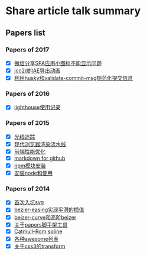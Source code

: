# Share article talk summary

## Papers list

### Papers of 2017

- [x] [微信分享SPA应用小图标不能显示问题](https://github.com/jasonChen1982/blog/blob/master/papers/2017-05-03-%E5%BE%AE%E4%BF%A1%E5%88%86%E4%BA%ABSPA%E5%BA%94%E7%94%A8%E5%B0%8F%E5%9B%BE%E6%A0%87%E4%B8%8D%E8%83%BD%E6%98%BE%E7%A4%BA%E9%97%AE%E9%A2%98.md)
- [x] [jcc2d的AE导出动画](https://github.com/jasonChen1982/blog/blob/master/papers/2017-04-15-jcc2d%E7%9A%84AE%E5%AF%BC%E5%87%BA%E5%8A%A8%E7%94%BB.md)
- [x] [利用husky和validate-commit-msg规范化提交信息](https://github.com/jasonChen1982/blog/blob/master/papers/2017-02-14-%E5%88%A9%E7%94%A8husky%E5%92%8Cvalidate-commit-msg%E8%A7%84%E8%8C%83%E5%8C%96%E6%8F%90%E4%BA%A4%E4%BF%A1%E6%81%AF.md)

### Papers of 2016

- [x] [lighthouse使用记录](https://github.com/jasonChen1982/blog/blob/master/papers/2016-12-23-lighthouse%E4%BD%BF%E7%94%A8%E8%AE%B0%E5%BD%95.md)

### Papers of 2015

- [x] [光线追踪](https://github.com/jasonChen1982/blog/blob/master/papers/2015-10-02-%E5%85%89%E7%BA%BF%E8%BF%BD%E8%B8%AA.md)
- [x] [现代浏览器渲染流水线](https://github.com/jasonChen1982/blog/blob/master/papers/2015-07-10-%E7%8E%B0%E4%BB%A3%E6%B5%8F%E8%A7%88%E5%99%A8%E6%B8%B2%E6%9F%93%E6%B5%81%E6%B0%B4%E7%BA%BF.md)
- [x] [前端性能优化](https://github.com/jasonChen1982/blog/blob/master/papers/2015-03-14-%E5%89%8D%E7%AB%AF%E6%80%A7%E8%83%BD%E4%BC%98%E5%8C%96.md)
- [x] [markdown for github](https://github.com/jasonChen1982/blog/blob/master/papers/2015-02-11-markdown%20for%20github.md)
- [x] [npm模块安装](https://github.com/jasonChen1982/blog/blob/master/papers/2015-01-11-npm%E6%A8%A1%E5%9D%97%E5%AE%89%E8%A3%85.md)
- [x] [安装node和使用](https://github.com/jasonChen1982/blog/blob/master/papers/2015-01-10-%E5%AE%89%E8%A3%85node%E5%92%8C%E4%BD%BF%E7%94%A8.md)

### Papers of 2014

- [x] [首次入坑svg](https://github.com/jasonChen1982/blog/blob/master/papers/2014-12-01-%E9%A6%96%E6%AC%A1%E5%85%A5%E5%9D%91svg.md)
- [x] [bezier-easing实现平滑的插值](https://github.com/jasonChen1982/blog/blob/master/papers/2014-11-25-bezier-easing%E5%AE%9E%E7%8E%B0%E5%B9%B3%E6%BB%91%E7%9A%84%E6%8F%92%E5%80%BC.md)
- [x] [beizer-curve和高阶beizer](https://github.com/jasonChen1982/blog/blob/master/papers/2014-11-21-beizer-curve%E5%92%8C%E9%AB%98%E9%98%B6beizer.md)
- [x] [关于papers脚手架工具](https://github.com/jasonChen1982/blog/blob/master/papers/2014-11-19-%E5%85%B3%E4%BA%8Epapers%E8%84%9A%E6%89%8B%E6%9E%B6%E5%B7%A5%E5%85%B7.md)
- [x] [Catmull–Rom spline](https://github.com/jasonChen1982/blog/blob/master/papers/2014-11-08-Catmull%E2%80%93Rom%20spline.md)
- [x] [各种awesome列表](https://github.com/jasonChen1982/blog/blob/master/papers/2014-09-27-%E5%90%84%E7%A7%8Dawesome%E5%88%97%E8%A1%A8.md)
- [x] [关于css3的transform](https://github.com/jasonChen1982/blog/blob/master/papers/2014-08-14-%E5%85%B3%E4%BA%8Ecss3%E7%9A%84transform.md)
